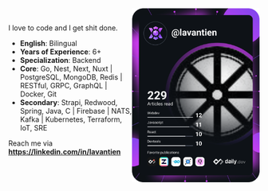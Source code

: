 <div>
  <a href="https://app.daily.dev/lavantien" target="_blank">
    <img src="https://github.com/lavantien/lavantien/blob/main/devcard.svg" width="256" align="right" alt="Tien La's Dev Card"/>
  </a>
</div>

<br />

I love to code and I get shit done.

- **English**: Bilingual
- **Years of Experience**: 6+
- **Specialization**: Backend
- **Core**: Go, Nest, Next, Nuxt | PostgreSQL, MongoDB, Redis | RESTful, GRPC, GraphQL | Docker, Git
- **Secondary**: Strapi, Redwood, Spring, Java, C | Firebase | NATS, Kafka | Kubernetes, Terraform, IoT, SRE

Reach me via **https://linkedin.com/in/lavantien**
